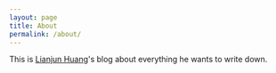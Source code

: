 ```yaml
---
layout: page
title: About
permalink: /about/
---
```

This is [Lianjun Huang](https://hljhnu.github.io/)'s blog about everything he wants to write down.

